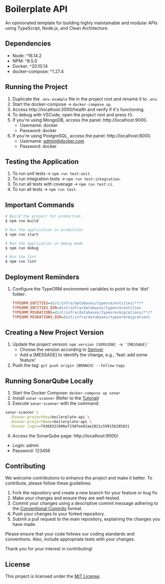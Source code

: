 # Boilerplate API

An opinionated template for building highly maintainable and modular APIs using TypeScript, Node.js, and Clean Architecture.

## Dependencies

- Node: ^16.14.2
- NPM: ^8.5.0
- Docker: ^20.10.14
- docker-compose: ^1.27.4

## Running the Project

1. Duplicate the `.env.example` file in the project root and rename it to `.env`.
2. Start the docker-compose -> `docker-compose up`.
3. Access http://localhost:3000/health and verify if it's functioning.
4. To debug with VSCode, open the project root and press `F5`.
5. If you're using MongoDB, access the panel: http://localhost:9000.
   - Username: docker
   - Password: docker
6. If you're using PostgreSQL, access the panel: http://localhost:8000.
   - Username: admin@docker.com
   - Password: docker

## Testing the Application

1. To run unit tests -> `npm run test:unit`.
2. To run integration tests -> `npm run test:integration`.
3. To run all tests with coverage -> `npm run test:ci`.
4. To run all tests -> `npm run test`.

## Important Commands

```bash
# Build the project for production
$ npm run build

# Run the application in production
$ npm run start

# Run the application in debug mode
$ npm run debug

# Run the lint
$ npm run lint
```

## Deployment Reminders

1. Configure the TypeORM environment variables to point to the 'dist' folder:
   ```ini
   TYPEORM_ENTITIES=dist/infra/databases/typeorm/entities/**/*
   TYPEORM_ENTITIES_DIR=dist/infra/databases/typeorm/entities
   TYPEORM_MIGRATIONS=dist/infra/databases/typeorm/migrations/**/*
   TYPEORM_MIGRATIONS_DIR=dist/infra/databases/typeorm/migrations
   ```

## Creating a New Project Version

1. Update the project version: `npm version [VERSION] -m '[MESSAGE]'`
   - Choose the version according to [Semver](https://semver.org/)
   - Add a [MESSAGE] to identify the change, e.g., 'feat: add some feature'
1. Push the tag: `git push origin [BRANCH] --follow-tags`

## Running SonarQube Locally

1. Start the Docker Compose: `docker-compose up sonar`
1. Install `sonar-scanner` (Refer to the [Tutorial](https://docs.sonarqube.org/latest/analysis/scan/sonarscanner/))
1. Execute `sonar-scanner` with the command:

```bash
sonar-scanner \
  -Dsonar.projectKey=boilerplate-api \
  -Dsonar.projectName=boilerplate-api \
  -Dsonar.login=74368321996ef230fee92ae2821c599156285831
```

4. Access the SonarQube page: http://localhost:9000/

- Login: admin
- Password: 123456

## Contributing

We welcome contributions to enhance the project and make it better. To contribute, please follow these guidelines:

1. Fork the repository and create a new branch for your feature or bug fix.
2. Make your changes and ensure they are well-tested.
3. Commit your changes using a descriptive commit message adhering to the [Conventional Commits](https://www.conventionalcommits.org/) format.
4. Push your changes to your forked repository.
5. Submit a pull request to the main repository, explaining the changes you have made.

Please ensure that your code follows our coding standards and conventions. Also, include appropriate tests with your changes.

Thank you for your interest in contributing!

## License

This project is licensed under the [MIT License](https://github.com/danprates/boilerplate-api/blob/master/LICENSE).
